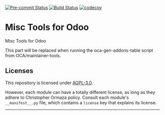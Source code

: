 
<!-- /!\ Non OCA Context : Set here the badge of your runbot / runboat instance. -->
[![Pre-commit Status](https://github.com/cormaza/odoo-addons/actions/workflows/pre-commit.yml/badge.svg?branch=15.0)](https://github.com/cormaza/odoo-addons/actions/workflows/pre-commit.yml?query=branch%3A15.0)
[![Build Status](https://github.com/cormaza/odoo-addons/actions/workflows/test.yml/badge.svg?branch=15.0)](https://github.com/cormaza/odoo-addons/actions/workflows/test.yml?query=branch%3A15.0)
[![codecov](https://codecov.io/gh/cormaza/odoo-addons/branch/15.0/graph/badge.svg)](https://codecov.io/gh/cormaza/odoo-addons)
<!-- /!\ Non OCA Context : Set here the badge of your translation instance. -->

<!-- /!\ do not modify above this line -->

# Misc Tools for Odoo

Misc Tools for Odoo

<!-- /!\ do not modify below this line -->

<!-- prettier-ignore-start -->

[//]: # (addons)

This part will be replaced when running the oca-gen-addons-table script from OCA/maintainer-tools.

[//]: # (end addons)

<!-- prettier-ignore-end -->

## Licenses

This repository is licensed under [AGPL-3.0](LICENSE).

However, each module can have a totally different license, as long as they adhere to Christopher Ormaza
policy. Consult each module's `__manifest__.py` file, which contains a `license` key
that explains its license.

----
<!-- /!\ Non OCA Context : Set here the full description of your organization. -->
